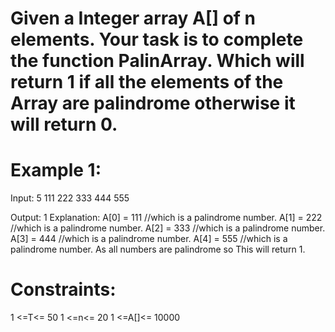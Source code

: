 # Given a Integer array A[] of n elements. Your task is to complete the function PalinArray. Which will return 1 if all the elements of the Array are palindrome otherwise it will return 0.

# Example 1:

Input:
5
111 222 333 444 555

Output:
1
Explanation:
A[0] = 111 //which is a palindrome number.
A[1] = 222 //which is a palindrome number.
A[2] = 333 //which is a palindrome number.
A[3] = 444 //which is a palindrome number.
A[4] = 555 //which is a palindrome number.
As all numbers are palindrome so This will return 1.

# Constraints:
1 <=T<= 50
1 <=n<= 20
1 <=A[]<= 10000
